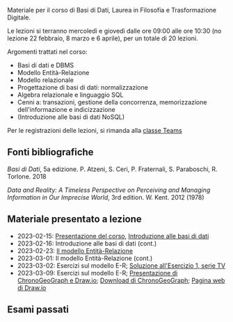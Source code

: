 Materiale per il corso di Basi di Dati, Laurea in Filosofia e Trasformazione Digitale.

Le lezioni si terranno mercoledì e giovedì dalle ore 09:00 alle ore 10:30 (no lezione 22 febbraio, 8 marzo e 6 aprile), per un totale di 20 lezioni.

Argomenti trattati nel corso:
 - Basi di dati e DBMS
 - Modello Entità-Relazione
 - Modello relazionale
 - Progettazione di basi di dati: normalizzazione
 - Algebra relazionale e linguaggio SQL
 - Cenni a: transazioni, gestione della concorrenza, memorizzazione dell'informazione e indicizzazione
 - (Introduzione alle basi di dati NoSQL)
 
 Per le registrazioni delle lezioni, si rimanda alla [classe Teams]( https://teams.microsoft.com/l/channel/19%3aDR6bX1SbV4vSHmwsRGoa5bfkltc87hKzwS_Lg7upfpk1%40thread.tacv2/Generale?groupId=15ef81e6-971e-4207-bb51-a61c12785a63&tenantId=6e6ade15-296c-4224-ac58-1c8ec2fd53a8)
 
## Fonti bibliografiche

_Basi di Dati_, 5a edizione. P. Atzeni, S.
Ceri, P. Fraternali, S. Paraboschi, R. Torlone. 2018

_Data and Reality: A Timeless Perspective
on Perceiving and Managing Information in Our Imprecise
World_, 3rd edition. W. Kent. 2012 (1978)


## Materiale presentato a lezione

- 2023-02-15: [Presentazione del corso](https://github.com/dslab-uniud/teaching/blob/main/courses/Basi%20di%20Dati%20(DIUM)/Basi_di_Dati___0___Informazioni_sul_corso.pdf), [Introduzione alle basi di dati](https://github.com/dslab-uniud/teaching/blob/main/courses/Basi%20di%20Dati%20(DIUM)/Basi_di_Dati___1___Introduction.pdf)
- 2023-02-16: Introduzione alle basi di dati (cont.)
- 2023-02-23: [Il modello Entità-Relazione](https://github.com/dslab-uniud/teaching/blob/main/courses/Basi%20di%20Dati%20(DIUM)/Basi_di_Dati___2___ER_Model.pdf)
- 2023-03-01: Il modello Entità-Relazione (cont.)
- 2023-03-02: Esercizi sul modello E-R; [Soluzione all'Esercizio 1, serie TV](https://github.com/dslab-uniud/teaching/blob/main/courses/Basi%20di%20Dati%20(DIUM)/esercizio_1.png)
- 2023-03-09: Esercizi sul modello E-R; [Presentazione di ChronoGeoGraph e Draw.io](https://github.com/dslab-uniud/teaching/blob/main/courses/Basi%20di%20Dati%20(DIUM)/Basi_di_Dati___3___ChronoGeoGraph_e_Draw_io.pdf); [Download di ChronoGeoGraph](https://github.com/dslab-uniud/teaching/blob/main/courses/Data%20Management%20for%20Big%20Data/2021-2022/ChronoGeoGraph_Wrapped.jar); [Pagina web di Draw.io](https://app.diagrams.net/)

## Esami passati
